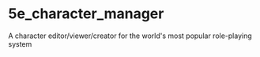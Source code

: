 # 5e_character_manager
A character editor/viewer/creator for the world's most popular role-playing system
